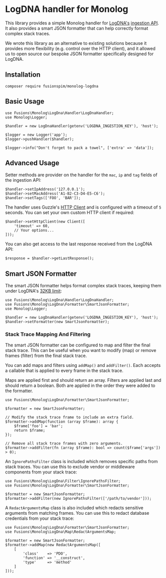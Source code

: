 # LogDNA handler for Monolog

This library provides a simple Monolog handler for [LogDNA's](https://logdna.com/) [ingestion API](https://docs.logdna.com/reference#logsingest). It also provides a smart JSON formatter that can help correctly format complex stack traces.

We wrote this library as an alternative to existing solutions because it provides more flexibility (e.g. control over the HTTP client), and it allowed us to open source our bespoke JSON formatter specifically designed for LogDNA. 

## Installation

```
composer require fusionspim/monolog-logdna
```

## Basic Usage

```
use Fusions\Monolog\LogDna\Handler\LogDnaHandler;
use Monolog\Logger;

$handler = new LogDnaHandler(getenv('LOGDNA_INGESTION_KEY'), 'host');

$logger = new Logger('app');
$logger->pushHandler($handler);

$logger->info("Don't forget to pack a towel", ['extra' => 'data']);
```

## Advanced Usage

Setter methods are provider on the handler for the `mac`, `ip` and `tag` fields of the ingestion API:

```
$handler->setIpAddress('127.0.0.1');
$handler->setMacAddress('A1-B2-C3-D4-E5-C6');
$handler->setTags(['FOO', 'BAR']);
```

The handler uses Guzzle's [HTTP Client](http://docs.guzzlephp.org/en/stable/) and is configured with a timeout of `5` seconds. You can set your own custom HTTP client if required:

```
$handler->setHttpClient(new Client([
    'timeout' => 60,
    // Your options...
]));
```

You can also get access to the last response received from the LogDNA API:
```
$response = $handler->getLastResponse();
```

## Smart JSON Formatter

The smart JSON formatter helps format complex stack traces, keeping them under LogDNA's [32KB limit](https://github.com/logdna/nodejs/blob/master/README.md#line):

```
use Fusions\Monolog\LogDna\Handler\LogDnaHandler;
use Fusions\Monolog\LogDna\Formatter\SmartJsonFormatter;
use Monolog\Logger;

$handler = new LogDnaHandler(getenv('LOGDNA_INGESTION_KEY'), 'host');
$handler->setFormatter(new SmartJsonFormatter);
```

### Stack Trace Mapping And Filtering

The smart JSON formatter can be configured to map and filter the final stack trace. This can be useful when you want to modify (map) or remove frames (filter) from the final stack trace. 

You can add maps and filters using `addMap()` and `addFilter()`. Each accepts a callable that is applied to every frame in the stack trace. 

Maps are applied first and should return an array. Filters are applied last and should return a boolean. Both are applied in the order they were added to the formatter.

```
use Fusions\Monolog\LogDna\Formatter\SmartJsonFormatter;

$formatter = new SmartJsonFormatter;

// Modify the stack trace frame to include an extra field.
$formatter->addMap(function (array $frame): array {
    $frame['foo'] = 'bar';
    return $frame;
});

// Remove all stack trace frames with zero arguments.
$formatter->addFilter(fn (array $frame): bool => count($frame['args']) > 0);
```

An `IgnorePathsFilter` class is included which removes specific paths from stack traces. You can use this to exclude vendor or middleware components from your stack trace:
```
use Fusions\Monolog\LogDna\Filter\IgnorePathsFilter;
use Fusions\Monolog\LogDna\Formatter\SmartJsonFormatter;

$formatter = new SmartJsonFormatter;
$formatter->addFilter(new IgnorePathsFilter(['/path/to/vendor']));
```

A `RedactArgumentsMap` class is also included which redacts sensitive arguments from matching frames. You can use this to redact database credentials from your stack trace:
```
use Fusions\Monolog\LogDna\Formatter\SmartJsonFormatter;
use Fusions\Monolog\LogDna\Map\RedactArgumentsMap;

$formatter = new SmartJsonFormatter;
$formatter->addMap(new RedactArgumentsMap([
    [
        'class'    => 'PDO', 
        'function' => '__construct', 
        'type'     => 'method'
    ]
]));
```

